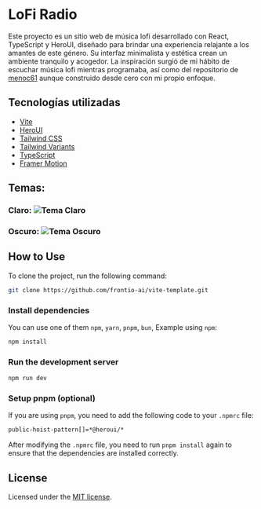 # LoFi Radio
Este proyecto es un sitio web de música lofi desarrollado con React, TypeScript y HeroUI, diseñado para brindar una experiencia relajante a los amantes de este género. Su interfaz minimalista y estética crean un ambiente tranquilo y acogedor. La inspiración surgió de mi hábito de escuchar música lofi mientras programaba, así como del repositorio de [menoc61](https://github.com/menoc61/lofi-music-website](https://github.com/menoc61/lofi-music-website)) aunque construido desde cero con mi propio enfoque.

## Tecnologías utilizadas

- [Vite](https://vitejs.dev/guide/)
- [HeroUI](https://heroui.com)
- [Tailwind CSS](https://tailwindcss.com)
- [Tailwind Variants](https://tailwind-variants.org)
- [TypeScript](https://www.typescriptlang.org)
- [Framer Motion](https://www.framer.com/motion)


## Temas:
### Claro: ![Tema Claro](https://res.cloudinary.com/dxxrdckad/image/upload/v1738854033/porfolio/eppfne8thx4uwducdkea.png)
### Oscuro: ![Tema Oscuro](https://res.cloudinary.com/dxxrdckad/image/upload/v1738854035/porfolio/t8it7hxjgxwyzp0vikec.png)

## How to Use

To clone the project, run the following command:

```bash
git clone https://github.com/frontio-ai/vite-template.git
```

### Install dependencies

You can use one of them `npm`, `yarn`, `pnpm`, `bun`, Example using `npm`:

```bash
npm install
```

### Run the development server

```bash
npm run dev
```

### Setup pnpm (optional)

If you are using `pnpm`, you need to add the following code to your `.npmrc` file:

```bash
public-hoist-pattern[]=*@heroui/*
```

After modifying the `.npmrc` file, you need to run `pnpm install` again to ensure that the dependencies are installed correctly.

## License

Licensed under the [MIT license](https://github.com/frontio-ai/vite-template/blob/main/LICENSE).
